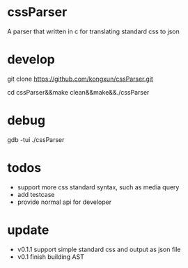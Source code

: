 # cssParser
A parser that written in c for translating standard css to json

# develop
git clone https://github.com/kongxun/cssParser.git

cd cssParser&&make clean&&make&&./cssParser

# debug
gdb -tui ./cssParser

# todos
- support more css standard syntax, such as media query
- add testcase
- provide normal api for developer

# update
- v0.1.1 support simple standard css and output as json file
- v0.1 finish building AST

